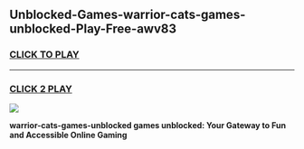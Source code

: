 
## Unblocked-Games-warrior-cats-games-unblocked-Play-Free-awv83
<h3>
<a href="https://premium76.site?title=warrior-cats-games-unblocked&ref=10A">CLICK TO PLAY</a></h3>
<hr>

<h3>
<a href="https://premium76.site?title=warrior-cats-games-unblocked&ref=10A">CLICK 2 PLAY</a>
  
</h3>

<a href="https://premium76.site?title=warrior-cats-games-unblocked&ref=10A"><img src="https://clearcache.store/games.png"></a>


**warrior-cats-games-unblocked games unblocked: Your Gateway to Fun and Accessible Online Gaming**
